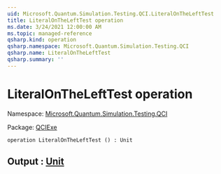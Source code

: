 ```yaml
---
uid: Microsoft.Quantum.Simulation.Testing.QCI.LiteralOnTheLeftTest
title: LiteralOnTheLeftTest operation
ms.date: 3/24/2021 12:00:00 AM
ms.topic: managed-reference
qsharp.kind: operation
qsharp.namespace: Microsoft.Quantum.Simulation.Testing.QCI
qsharp.name: LiteralOnTheLeftTest
qsharp.summary: ''
---
```


# LiteralOnTheLeftTest operation

Namespace: [Microsoft.Quantum.Simulation.Testing.QCI](xref:Microsoft.Quantum.Simulation.Testing.QCI)

Package: [QCIExe](https://nuget.org/packages/QCIExe)




```qsharp
operation LiteralOnTheLeftTest () : Unit
```


## Output : [Unit](xref:microsoft.quantum.lang-ref.unit)

